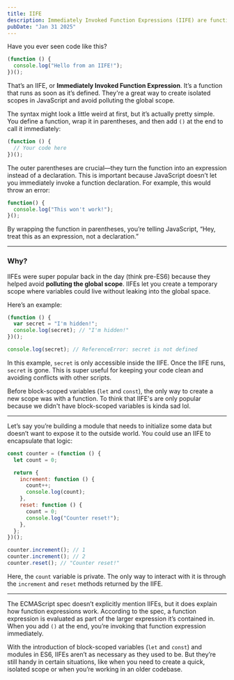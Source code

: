 ```yaml
---
title: IIFE
description: Immediately Invoked Function Expressions (IIFE) are functions that run as soon as they're defined. They're a great way to create isolated scopes in JavaScript and avoid polluting the global scope.
pubDate: "Jan 31 2025"
---
```


Have you ever seen code like this?

```javascript
(function () {
  console.log("Hello from an IIFE!");
})();
```

That’s an IIFE, or **Immediately Invoked Function Expression**. It’s a function that runs as soon as it’s defined. They're a great way to create isolated scopes in JavaScript and avoid polluting the global scope.

The syntax might look a little weird at first, but it’s actually pretty simple. You define a function, wrap it in parentheses, and then add `()` at the end to call it immediately:

```javascript
(function () {
  // Your code here
})();
```

The outer parentheses are crucial—they turn the function into an expression instead of a declaration. This is important because JavaScript doesn’t let you immediately invoke a function declaration. For example, this would throw an error:

```javascript
function() {
  console.log("This won't work!");
}();
```

By wrapping the function in parentheses, you’re telling JavaScript, “Hey, treat this as an expression, not a declaration.”

---

### Why?

IIFEs were super popular back in the day (think pre-ES6) because they helped avoid **polluting the global scope**. IIFEs let you create a temporary scope where variables could live without leaking into the global space.

Here’s an example:

```javascript
(function () {
  var secret = "I'm hidden!";
  console.log(secret); // "I'm hidden!"
})();

console.log(secret); // ReferenceError: secret is not defined
```

In this example, `secret` is only accessible inside the IIFE. Once the IIFE runs, `secret` is gone. This is super useful for keeping your code clean and avoiding conflicts with other scripts.

Before block-scoped variables (`let` and `const`), the only way to create a new scope was with a function. To think that IIFE's are only popular because we didn't have block-scoped variables is kinda sad lol.

---

Let’s say you’re building a module that needs to initialize some data but doesn’t want to expose it to the outside world. You could use an IIFE to encapsulate that logic:

```javascript
const counter = (function () {
  let count = 0;

  return {
    increment: function () {
      count++;
      console.log(count);
    },
    reset: function () {
      count = 0;
      console.log("Counter reset!");
    },
  };
})();

counter.increment(); // 1
counter.increment(); // 2
counter.reset(); // "Counter reset!"
```

Here, the `count` variable is private. The only way to interact with it is through the `increment` and `reset` methods returned by the IIFE.

---

The ECMAScript spec doesn’t explicitly mention IIFEs, but it does explain how function expressions work. According to the spec, a function expression is evaluated as part of the larger expression it’s contained in. When you add `()` at the end, you’re invoking that function expression immediately.

With the introduction of block-scoped variables (`let` and `const`) and modules in ES6, IIFEs aren’t as necessary as they used to be. But they’re still handy in certain situations, like when you need to create a quick, isolated scope or when you’re working in an older codebase.
